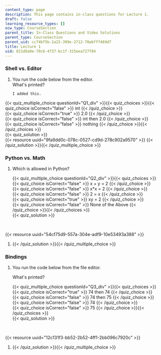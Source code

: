 ```yaml
---
content_type: page
description: This page contains in-class questions for Lecture 1.
draft: false
learning_resource_types: []
ocw_type: CourseSection
parent_title: In-Class Questions and Video Solutions
parent_type: CourseSection
parent_uid: cc74bf5b-1a22-399e-2712-70abfff469d7
title: Lecture 1
uid: 021d8a0e-70c6-4737-bc1f-315eea727f84
---
```

### Shell vs. Editor

1. You run the code below from the editor.   
     What's printed?   
     
     ```plaintext
     I added this.
     ```

      
{{< quiz_multiple_choice questionId="Q1_div" >}}{{< quiz_choices >}}{{< quiz_choice isCorrect="false" >}} int {{< /quiz_choice >}}  
{{< quiz_choice isCorrect="true" >}} 2.0 {{< /quiz_choice >}}  
{{< quiz_choice isCorrect="false" >}} int then 2.0 {{< /quiz_choice >}}  
{{< quiz_choice isCorrect="false" >}} nothing {{< /quiz_choice >}}{{< /quiz_choices >}}  
{{< quiz_solution >}}  
{{< resource uuid="9fa9dd0c-078c-0527-cd9d-278c902a9570" >}}
{{< /quiz_solution >}}{{< /quiz_multiple_choice >}}

### Python vs. Math

1. Which is allowed in Python?   
      
    {{< quiz_multiple_choice questionId="Q2_div" >}}{{< quiz_choices >}}{{< quiz_choice isCorrect="false" >}} x + y = 2 {{< /quiz_choice >}}  
    {{< quiz_choice isCorrect="false" >}} x\*x = 2 {{< /quiz_choice >}}  
    {{< quiz_choice isCorrect="false" >}} 2 = x {{< /quiz_choice >}}  
    {{< quiz_choice isCorrect="true" >}} xy = 2 {{< /quiz_choice >}}  
    {{< quiz_choice isCorrect="false" >}} None of the Above {{< /quiz_choice >}}{{< /quiz_choices >}}  
    {{< quiz_solution >}}  
      
     

{{< resource uuid="54cf75d9-557a-304e-adf9-10e53493a388" >}}

1. {{< /quiz_solution >}}{{< /quiz_multiple_choice >}}

### Bindings

1. You run the code below from the file editor.   
      
    What's printed?   



      
    {{< quiz_multiple_choice questionId="Q3_div" >}}{{< quiz_choices >}}{{< quiz_choice isCorrect="true" >}} 74 then 74 {{< /quiz_choice >}}  
    {{< quiz_choice isCorrect="false" >}} 74 then 75 {{< /quiz_choice >}}  
    {{< quiz_choice isCorrect="false" >}} 74 {{< /quiz_choice >}}  
    {{< quiz_choice isCorrect="false" >}} 75 {{< /quiz_choice >}}{{< /quiz_choices >}}  
    {{< quiz_solution >}}  
      
     

{{< resource uuid="12c131f3-bb52-2b52-4ff1-2bb096c7920c" >}}

1. {{< /quiz_solution >}}{{< /quiz_multiple_choice >}}